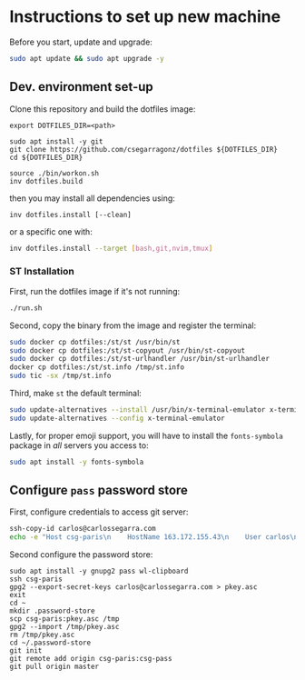 # Instructions to set up new machine

Before you start, update and upgrade:

```bash
sudo apt update && sudo apt upgrade -y
```

## Dev. environment set-up

Clone this repository and build the dotfiles image:

```
export DOTFILES_DIR=<path>

sudo apt install -y git
git clone https://github.com/csegarragonz/dotfiles ${DOTFILES_DIR}
cd ${DOTFILES_DIR}

source ./bin/workon.sh
inv dotfiles.build
```

then you may install all dependencies using:

```
inv dotfiles.install [--clean]
```

or a specific one with:

```bash
inv dotfiles.install --target [bash,git,nvim,tmux]
```

### ST Installation

First, run the dotfiles image if it's not running:

```bash
./run.sh
```

Second, copy the binary from the image and register the terminal:

```bash
sudo docker cp dotfiles:/st/st /usr/bin/st
sudo docker cp dotfiles:/st/st-copyout /usr/bin/st-copyout
sudo docker cp dotfiles:/st/st-urlhandler /usr/bin/st-urlhandler
docker cp dotfiles:/st/st.info /tmp/st.info
sudo tic -sx /tmp/st.info
```

Third, make `st` the default terminal:

```bash
sudo update-alternatives --install /usr/bin/x-terminal-emulator x-terminal-emulator /usr/bin/st 50
sudo update-alternatives --config x-terminal-emulator
```

Lastly, for proper emoji support, you will have to install the `fonts-symbola`
package in _all_ servers you access to:

```bash
sudo apt install -y fonts-symbola
```

## Configure `pass` password store

First, configure credentials to access git server:

```bash
ssh-copy-id carlos@carlossegarra.com
echo -e "Host csg-paris\n    HostName 163.172.155.43\n    User carlos\n    IdentityFile ~/.ssh/id_rsa" >> ~/.ssh/config
```

Second configure the password store:

```
sudo apt install -y gnupg2 pass wl-clipboard
ssh csg-paris
gpg2 --export-secret-keys carlos@carlossegarra.com > pkey.asc
exit
cd ~
mkdir .password-store
scp csg-paris:pkey.asc /tmp
gpg2 --import /tmp/pkey.asc
rm /tmp/pkey.asc
cd ~/.password-store
git init
git remote add origin csg-paris:csg-pass
git pull origin master
```
